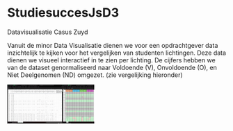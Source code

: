 # StudiesuccesJsD3
Datavisualisatie Casus Zuyd

Vanuit de minor Data Visualisatie dienen we voor een opdrachtgever data inzichtelijk te kijken voor het vergelijken van studenten lichtingen.
Deze data dienen we visueel interactief in te zien per lichting. De cijfers hebben we van de dataset genormaliseerd naar Voldoende (V), Onvoldoende (O), en Niet Deelgenomen (ND) omgezet. (zie vergelijking hieronder)

<img src="img/readme/datanormalisatie1.png" width="200" alt="data normalisatie" />
